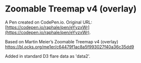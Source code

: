 # Zoomable Treemap v4 (overlay)

A Pen created on CodePen.io. Original URL: [https://codepen.io/raphale/pen/eYvzxWr](https://codepen.io/raphale/pen/eYvzxWr).

Based on Martin Meier’s Zoomable Treemap v4 (overlay)
https://bl.ocks.org/me1er/c64479f1ac8a5f993027f40a36c35dd9

Added in standard D3 flare data as 'data2'. 
